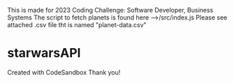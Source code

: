 This is made for 2023 Coding Challenge: Software Developer, Business Systems 
The script to fetch planets is found here -->/src/index.js 
Please see attached .csv file tht is named "planet-data.csv"
# starwarsAPI
Created with CodeSandbox
Thank you!
